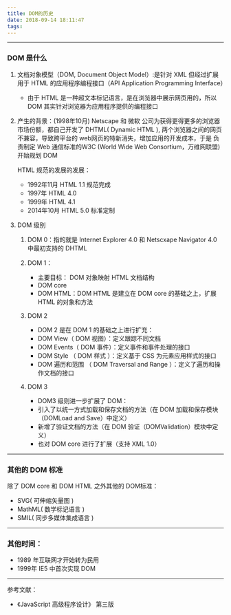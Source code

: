 ```yaml
---
title: DOM的历史
date: 2018-09-14 18:11:47
tags:
---
```


--------------
### DOM 是什么
1. 文档对象模型（DOM, Document Object Model）:是针对 XML 但经过扩展用于 HTML 的应用程序编程接口（API Application Programming Interface）
    * 由于 HTML 是一种超文本标记语言，是在浏览器中展示网页用的，所以 DOM 其实针对浏览器为应用程序提供的编程接口

2. 产生的背景：(1998年10月)
    Netscape 和 微软 公司为获得更得更多的浏览器市场份额，都自己开发了 DHTML( Dynamic HTML ), 两个浏览器之间的网页不兼容，导致跨平台的 web网页的特新消失，增加应用的开发成本，于是 负责制定 Web 通信标准的W3C (World Wide Web Consortium，万维网联盟)开始规划 DOM

    HTML 规范的发展的发展：
      * 1992年11月     HTML 1.1 规范完成
      * 1997年         HTML 4.0
      * 1999年         HTML 4.1
      * 2014年10月     HTML 5.0 标准定制

3. DOM 级别

    1. DOM 0：指的就是 Internet Explorer 4.0 和 Netscxape Navigator 4.0 中最初支持的 DHTML

    2. DOM 1：
          * 主要目标： DOM 对象映射 HTML 文档结构
          * DOM core
          * DOM HTML：DOM HTML 是建立在 DOM core 的基础之上，扩展 HTML 的对象和方法

    3. DOM 2
          * DOM 2 是在 DOM 1 的基础之上进行扩充：
          * DOM View（ DOM 视图）：定义跟踪不同文档
          * DOM Events（ DOM 事件）：定义事件和事件处理的接口
          * DOM Style （ DOM 样式 ）：定义基于 CSS 为元素应用样式的接口
          * DOM 遍历和范围 （ DOM Traversal and Range ）：定义了遍历和操作文档的接口

    4. DOM 3
          * DOM3 级则进一步扩展了 DOM：
          * 引入了以统一方式加载和保存文档的方法（在 DOM 加载和保存模块（DOMLoad and Save）中定义）
          * 新增了验证文档的方法（在 DOM 验证（DOMValidation）模块中定义）
          * 也对 DOM core 进行了扩展（支持 XML 1.0）

--------------
### 其他的 DOM 标准

除了 DOM core 和 DOM HTML 之外其他的 DOM标准：
* SVG( 可伸缩矢量图 )
* MathML( 数学标记语言 )
* SMIL( 同步多媒体集成语言 )

-------------
### 其他时间：
* 1989 年互联网才开始转为民用
* 1999年 IE5 中首次实现 DOM

---------

参考文献：

* 《JavaScript 高级程序设计》 第三版
